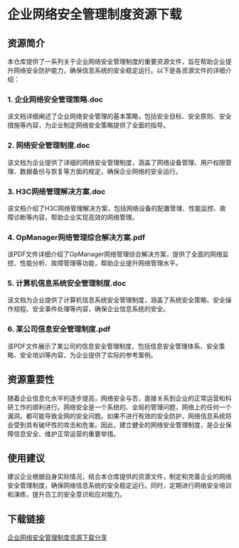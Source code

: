 # 企业网络安全管理制度资源下载

## 资源简介

本仓库提供了一系列关于企业网络安全管理制度的重要资源文件，旨在帮助企业提升网络安全防护能力，确保信息系统的安全稳定运行。以下是各资源文件的详细介绍：

### 1. 企业网络安全管理策略.doc
该文档详细阐述了企业网络安全管理的基本策略，包括安全目标、安全原则、安全措施等内容，为企业制定网络安全策略提供了全面的指导。

### 2. 网络安全管理制度.doc
该文档为企业提供了详细的网络安全管理制度，涵盖了网络设备管理、用户权限管理、数据备份与恢复等方面的规定，确保企业网络的安全运行。

### 3. H3C网络管理解决方案.doc
该文档介绍了H3C网络管理解决方案，包括网络设备的配置管理、性能监控、故障诊断等内容，帮助企业实现高效的网络管理。

### 4. OpManager网络管理综合解决方案.pdf
该PDF文件详细介绍了OpManager网络管理综合解决方案，提供了全面的网络监控、性能分析、故障管理等功能，帮助企业提升网络管理水平。

### 5. 计算机信息系统安全管理制度.doc
该文档为企业提供了计算机信息系统安全管理制度，涵盖了系统安全策略、安全操作规程、安全事件处理等内容，确保企业信息系统的安全。

### 6. 某公司信息安全管理制度.pdf
该PDF文件展示了某公司的信息安全管理制度，包括信息安全管理体系、安全策略、安全培训等内容，为企业提供了实际的参考案例。

## 资源重要性

随着企业信息化水平的逐步提高，网络安全与否，直接关系到企业的正常运营和科研工作的顺利进行。网络安全是一个系统的、全局的管理问题，网络上的任何一个漏洞，都可能导致全网的安全问题。如果不进行有效的安全防护，网络信息系统将会受到具有破坏性的攻击和危害。因此，建立健全的网络安全管理制度，是企业保障信息安全、维护正常运营的重要举措。

## 使用建议

建议企业根据自身实际情况，结合本仓库提供的资源文件，制定和完善企业的网络安全管理制度，确保网络信息系统的安全稳定运行。同时，定期进行网络安全培训和演练，提升员工的安全意识和应对能力。

## 下载链接

[企业网络安全管理制度资源下载分享](https://pan.quark.cn/s/b0e9cd7ee84e)